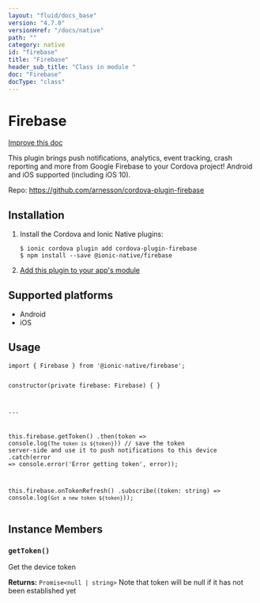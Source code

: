 ```yaml
---
layout: "fluid/docs_base"
version: "4.7.0"
versionHref: "/docs/native"
path: ""
category: native
id: "firebase"
title: "Firebase"
header_sub_title: "Class in module "
doc: "Firebase"
docType: "class"
---
```


<h1 class="api-title">Firebase</h1>

<a class="improve-v2-docs" href="http://github.com/ionic-team/ionic-native/edit/master/src/@ionic-native/plugins/firebase/index.ts#L2">
  Improve this doc
</a>







<p>This plugin brings push notifications, analytics, event tracking, crash reporting and more from Google Firebase to your Cordova project! Android and iOS supported (including iOS 10).</p>


<p>Repo:
  <a href="https://github.com/arnesson/cordova-plugin-firebase">
    https://github.com/arnesson/cordova-plugin-firebase
  </a>
</p>


<h2><a class="anchor" name="installation" href="#installation"></a>Installation</h2>
<ol class="installation">
  <li>Install the Cordova and Ionic Native plugins:<br>
    <pre><code class="nohighlight">$ ionic cordova plugin add cordova-plugin-firebase
$ npm install --save @ionic-native/firebase
</code></pre>
  </li>
  <li><a href="https://ionicframework.com/docs/native/#Add_Plugins_to_Your_App_Module">Add this plugin to your app's module</a></li>
</ol>



<h2><a class="anchor" name="platforms" href="#platforms"></a>Supported platforms</h2>
<ul>
  <li>Android</li><li>iOS</li>
</ul>






<h2><a class="anchor" name="usage" href="#usage"></a>Usage</h2>
<pre><code class="lang-typescript">import { Firebase } from &#39;@ionic-native/firebase&#39;;

constructor(private firebase: Firebase) { }

...

this.firebase.getToken()
  .then(token =&gt; console.log(`The token is ${token}`)) // save the token server-side and use it to push notifications to this device
  .catch(error =&gt; console.error(&#39;Error getting token&#39;, error));

this.firebase.onTokenRefresh()
  .subscribe((token: string) =&gt; console.log(`Got a new token ${token}`));
</code></pre>








<h2><a class="anchor" name="instance-members" href="#instance-members"></a>Instance Members</h2>
<h3><a class="anchor" name="getToken" href="#getToken"></a><code>getToken()</code></h3>


Get the device token


<div class="return-value" markdown="1">
  <i class="icon ion-arrow-return-left"></i>
  <b>Returns:</b> <code>Promise&lt;null | string&gt;</code> Note that token will be null if it has not been established yet
</div>





